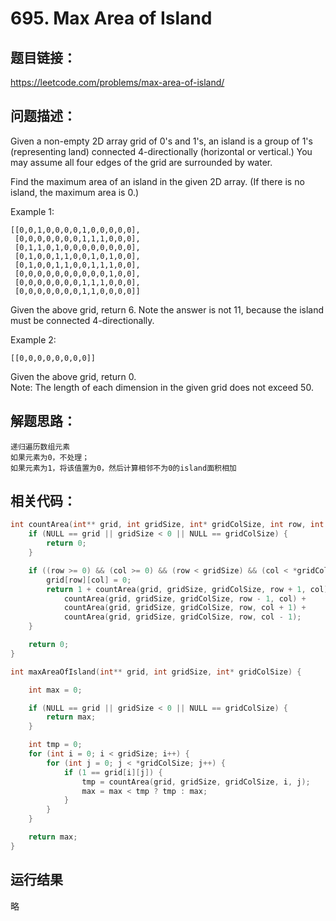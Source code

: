 # 695. Max Area of Island

## 题目链接：

https://leetcode.com/problems/max-area-of-island/

## 问题描述：

Given a non-empty 2D array grid of 0's and 1's, an island is a group of 1's (representing land) connected 4-directionally (horizontal or vertical.) You may assume all four edges of the grid are surrounded by water.

Find the maximum area of an island in the given 2D array. (If there is no island, the maximum area is 0.)

Example 1:

    [[0,0,1,0,0,0,0,1,0,0,0,0,0],  
     [0,0,0,0,0,0,0,1,1,1,0,0,0],  
     [0,1,1,0,1,0,0,0,0,0,0,0,0],  
     [0,1,0,0,1,1,0,0,1,0,1,0,0],  
     [0,1,0,0,1,1,0,0,1,1,1,0,0],  
     [0,0,0,0,0,0,0,0,0,0,1,0,0],  
     [0,0,0,0,0,0,0,1,1,1,0,0,0],  
     [0,0,0,0,0,0,0,1,1,0,0,0,0]]  
Given the above grid, return 6. Note the answer is not 11, because the island must be connected 4-directionally.  

Example 2:

    [[0,0,0,0,0,0,0,0]]
Given the above grid, return 0.  
Note: The length of each dimension in the given grid does not exceed 50.  
  
## 解题思路：

    递归遍历数组元素
    如果元素为0，不处理；
    如果元素为1，将该值置为0，然后计算相邻不为0的island面积相加
    
## 相关代码：

```c
int countArea(int** grid, int gridSize, int* gridColSize, int row, int col) {
	if (NULL == grid || gridSize < 0 || NULL == gridColSize) {
		return 0;
	}

	if ((row >= 0) && (col >= 0) && (row < gridSize) && (col < *gridColSize) && (grid[row][col] == 1)) {
		grid[row][col] = 0;
		return 1 + countArea(grid, gridSize, gridColSize, row + 1, col) +
			countArea(grid, gridSize, gridColSize, row - 1, col) +
			countArea(grid, gridSize, gridColSize, row, col + 1) +
			countArea(grid, gridSize, gridColSize, row, col - 1);
	}

	return 0;
}

int maxAreaOfIsland(int** grid, int gridSize, int* gridColSize) {

	int max = 0;

	if (NULL == grid || gridSize < 0 || NULL == gridColSize) {
		return max;
	}

	int tmp = 0;
	for (int i = 0; i < gridSize; i++) {
		for (int j = 0; j < *gridColSize; j++) {
			if (1 == grid[i][j]) {
				tmp = countArea(grid, gridSize, gridColSize, i, j);
				max = max < tmp ? tmp : max;
			}
		}
	}

	return max;
}
```

## 运行结果
略

